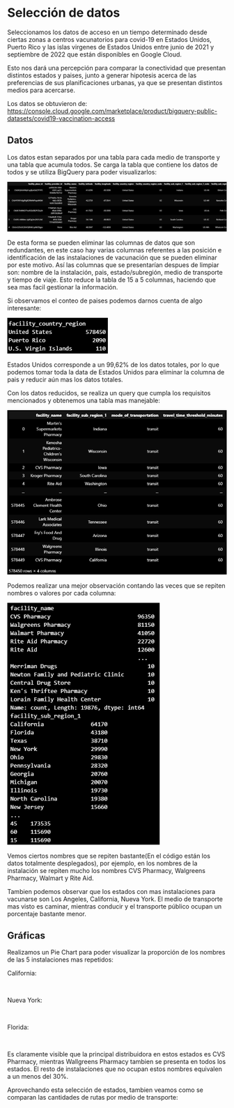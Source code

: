 # Selección de datos
Seleccionamos los datos de acceso en un tiempo determinado desde ciertas zonas a centros vacunatorios para covid-19 en Estados Unidos, Puerto Rico y las islas virgenes de Estados Unidos entre junio de 2021 y septiembre de 2022 que están disponibles en Google Cloud.

Esto nos dará una percepción para comparar la conectividad que presentan distintos estados y paises, junto a generar hipotesis acerca de las preferencias de sus planificaciones urbanas, ya que se presentan distintos medios para acercarse.

Los datos se obtuvieron de: https://console.cloud.google.com/marketplace/product/bigquery-public-datasets/covid19-vaccination-access


## Datos
Los datos estan separados por una tabla para cada medio de transporte y una tabla que acumula todos. Se carga la tabla que contiene los datos de todos y se utiliza BigQuery para poder visualizarlos:

![Datos brutos](https://github.com/VicenteLizana/Solemne1/blob/master/Imagenes/Datos%20brutos.png)

De esta forma se pueden eliminar las columnas de datos que son redundantes, en este caso hay varias columnas referentes a las posición e identificación de las instalaciones de vacunación que se pueden eliminar por este motivo. Así las columnas que se presentarían despues de limpiar son: nombre de la instalación, pais, estado/subregión, medio de transporte y tiempo de viaje.
Esto reduce la tabla de 15 a 5 columnas, haciendo que sea mas facil gestionar la información.

 Si observamos el conteo de paises podemos darnos cuenta de algo interesante:

![Conteo de paises](https://github.com/VicenteLizana/Solemne1/blob/master/Imagenes/Conteo%20de%20paises.png)

Estados Unidos corresponde a un 99,62% de los datos totales, por lo que podemos tomar toda la data de Estados Unidos para eliminar  la columna de pais y reducir aún mas los datos totales.

Con los datos reducidos, se realiza un query que cumpla los requisitos mencionados y obtenemos una tabla mas manejable:

![Datos limpios](https://github.com/VicenteLizana/Solemne1/blob/master/Imagenes/Datos%20limpios.png)

Podemos realizar una mejor observación contando las veces que se repiten nombres o valores por cada columna:

![Conteo de datos](https://github.com/VicenteLizana/Solemne1/blob/master/Imagenes/Conteo%20de%20datos.png)

Vemos ciertos nombres que se repiten bastante(En el código están los datos totalmente desplegados), por ejemplo, en los nombres de la instalación se repiten mucho los nombres CVS Pharmacy, Walgreens Pharmacy, Walmart y Rite Aid.

Tambien podemos observar que los estados con mas instalaciones para vacunarse son Los Angeles, California, Nueva York. El medio de transporte mas visto es caminar, mientras conducir y el transporte público ocupan un porcentaje bastante menor.

## Gráficas

Realizamos un Pie Chart para poder visualizar la proporción de los nombres de las 5 instalaciones mas repetidos:

California:

![]()

Nueva York:

![]()

Florida:

![]()

Es claramente visible que la principal distribuidora en estos estados es CVS Pharmacy, mientras Wallgreens Pharmacy tambien se presenta en todos los estados. El resto de instalaciones que no ocupan estos nombres equivalen a un menos del 30%.

Aprovechando esta selección de estados, tambien veamos como se comparan las cantidades de rutas por medio de transporte:

![]()



